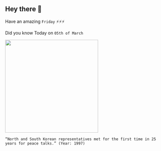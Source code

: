## Hey there 👋
Have an amazing `Friday` ⚡⚡⚡

Did you know Today on `05th of March`
 
 [<img src="https://bsmedia.business-standard.com/_media/bs/img/article/2017-10/13/full/1507873417-6694.jpg" width="300" />](http://edition.cnn.com/WORLD/9703/05/korea.talks/) 
 ```
“North and South Korean representatives met for the first time in 25 years for peace talks.” (Year: 1997)
```
